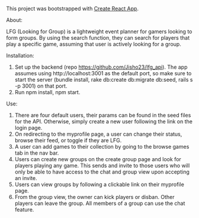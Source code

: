 This project was bootstrapped with [Create React App](https://github.com/facebookincubator/create-react-app).

About:

LFG (Looking for Group) is a lightweight event planner for gamers looking to form groups. By using the search function, they can search for players that play a specific game, assuming that user is actively looking for a group.

Installation:

1) Set up the backend (repo https://github.com/Jisho23/lfg_api). The app assumes using http://localhost:3001 as the default port, so make sure to start the server (bundle install, rake db:create db:migrate db:seed, rails s -p 3001) on that port.  
2) Run npm install, npm start.

Use:
1) There are four default users, their params can be found in the seed files for the API. Otherwise, simply create a new user following the link on the login page.
2) On redirecting to the myprofile page, a user can change their status, browse their feed, or toggle if they are LFG. 
3) A user can add games to their collection by going to the browse games tab in the nav bar.
4) Users can create new groups on the create group page and look for players playing any game. This sends and invite to those users who will only be able to have access to the chat and group view upon accepting an invite.
5) Users can view groups by following a clickable link on their myprofile page.
6) From the group view, the owner can kick players or disban. Other players can leave the group. All members of a group can use the chat feature. 
